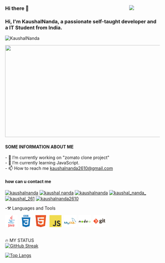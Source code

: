 ### Hi there 👋    <img src="https://media.giphy.com/media/M9gbBd9nbDrOTu1Mqx/giphy.gif" width="100" align="right"/>


<h3>Hi, I'm KaushalNanda, a passionate self-taught developer and a IT Student from India.</h3>
<p align="left"> <img src="https://komarev.com/ghpvc/?username=KaushalNanda&label=Profile%20views&color=0e75b6&style=flat" alt="KaushalNanda" /> </p>
<div align="center">
  <img src="https://media.giphy.com/media/dWesBcTLavkZuG35MI/giphy.gif" width="600" height="300"/>
</div>


<h4>SOME INFORMATION ABOUT ME</H4>
- 🔭 I’m currently working on "zomato clone project"</BR>
- 🌱 I’m currently learning JavaScript.<br/>
- 📫 How to reach me <a href="kaushalnanda2610@gmail.com" target="_blank">kaushalnanda2610@gmail.com</a>

<h4>how can u contact me </H4>
<a href="https://twitter.com/KahshalN" target="_blank"><img align="center" src="https://raw.githubusercontent.com/rahuldkjain/github-profile-readme-generator/master/src/images/icons/Social/twitter.svg" alt="kaushalnanda" height="30" width="40"  transition: 0.4s;
    transform: translate(0,0px);/></a>
<a href="https://www.linkedin.com/in/nanda-kaushal-192993215/" target="_blank"><img align="center" src="https://raw.githubusercontent.com/rahuldkjain/github-profile-readme-generator/master/src/images/icons/Social/linked-in-alt.svg" alt="kaushal nanda" height="30" width="40" /></a>
<a href="https://www.facebook.com/nanda.kaushal.3" target="_blank"><img align="center" src="https://raw.githubusercontent.com/rahuldkjain/github-profile-readme-generator/master/src/images/icons/Social/facebook.svg" alt="kaushalnanda" height="30" width="40" /></a>
<a href="https://instagram.com/kaushal_nanda_/" target="blank"><img align="center" src="https://raw.githubusercontent.com/rahuldkjain/github-profile-readme-generator/master/src/images/icons/Social/instagram.svg" alt="kaushal_nanda_" height="30" width="40" /></a>
<a href="https://www.codechef.com/users/kaushal_261" target="blank"><img align="center" src="https://cdn.jsdelivr.net/npm/simple-icons@3.1.0/icons/codechef.svg" alt="kaushal_261" height="30" width="40" /></a>
<a href="https://www.hackerrank.com/kaushalnanda2610" target="blank"><img align="center" src="https://raw.githubusercontent.com/rahuldkjain/github-profile-readme-generator/master/src/images/icons/Social/hackerrank.svg" alt="kaushalnanda2610" height="30" width="40" /></a> 
</p>


-⚒️ Languages and Tools
<div>
  <img src="https://github.com/devicons/devicon/blob/master/icons/java/java-original-wordmark.svg" title="Java" alt="Java" width="40" height="40"/>&nbsp;
<!--   <img src="https://github.com/devicons/devicon/blob/master/icons/react/react-original-wordmark.svg" title="React" alt="React" width="40" height="40"/>&nbsp; -->
<!--   <img src="https://github.com/devicons/devicon/blob/master/icons/spring/spring-original-wordmark.svg" title="Spring" alt="Spring" width="40" height="40"/>&nbsp; -->
<!--   <img src="https://github.com/devicons/devicon/blob/master/icons/materialui/materialui-original.svg" title="Material UI" alt="Material UI" width="40" height="40"/>&nbsp; -->
<!--   <img src="https://github.com/devicons/devicon/blob/master/icons/flutter/flutter-original.svg" title="Flutter" alt="Flutter" width="40" height="40"/>&nbsp; -->
<!--   <img src="https://github.com/devicons/devicon/blob/master/icons/redux/redux-original.svg" title="Redux" alt="Redux " width="40" height="40"/>&nbsp; -->
  <img src="https://github.com/devicons/devicon/blob/master/icons/css3/css3-plain-wordmark.svg"  title="CSS3" alt="CSS" width="40" height="40"/>&nbsp;
  <img src="https://github.com/devicons/devicon/blob/master/icons/html5/html5-original.svg" title="HTML5" alt="HTML" width="40" height="40"/>&nbsp;
  <img src="https://github.com/devicons/devicon/blob/master/icons/javascript/javascript-original.svg" title="JavaScript" alt="JavaScript" width="40" height="40"/>&nbsp;
<!--   <img src="https://github.com/devicons/devicon/blob/master/icons/firebase/firebase-plain-wordmark.svg" title="Firebase" alt="Firebase" width="40" height="40"/>&nbsp; -->
<!--   <img src="https://github.com/devicons/devicon/blob/master/icons/gatsby/gatsby-original.svg" title="Gatsby"  alt="Gatsby" width="40" height="40"/>&nbsp; -->
  <img src="https://github.com/devicons/devicon/blob/master/icons/mysql/mysql-original-wordmark.svg" title="MySQL"  alt="MySQL" width="40" height="40"/>&nbsp;
  <img src="https://github.com/devicons/devicon/blob/master/icons/nodejs/nodejs-original-wordmark.svg" title="NodeJS" alt="NodeJS" width="40" height="40"/>&nbsp;
<!--   <img src="https://github.com/devicons/devicon/blob/master/icons/amazonwebservices/amazonwebservices-plain-wordmark.svg" title="AWS" alt="AWS" width="40" height="40"/>&nbsp; -->
  <img src="https://github.com/devicons/devicon/blob/master/icons/git/git-original-wordmark.svg" title="Git" **alt="Git" width="40" height="40"/>
</div>
<br>

🔥 MY STATUS<br>
[![GitHub Streak](http://github-readme-streak-stats.herokuapp.com?user=KaushalNanda&theme=dark&date_format=M%20j%5B%2C%20Y%5D)](https://git.io/streak-stats)

[![Top Langs](https://github-readme-stats.vercel.app/api/top-langs/?username=KaushalNanda&layout=compact&theme=vision-friendly-dark)](https://github.com/anuraghazra/github-readme-stats)

